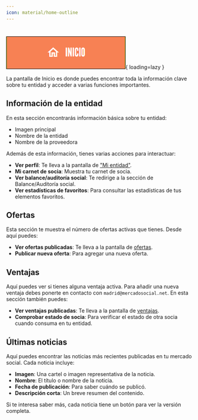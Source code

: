 ```yaml
---
icon: material/home-outline
---
```


#

![Inicio](../../../assets/inicio.png){ loading=lazy }

La pantalla de Inicio es donde puedes encontrar toda la información clave sobre tu entidad y acceder a varias funciones importantes.

## Información de la entidad
En esta sección encontrarás información básica sobre tu entidad:

  - Imagen principal
  - Nombre de la entidad
  - Nombre de la proveedora

Además de esta información, tienes varias acciones para interactuar:

- **Ver perfil**: Te lleva a la pantalla de ["Mi entidad"](mi_entidad.md).
- **Mi carnet de socia**: Muestra tu carnet de socia.
- **Ver balance/auditoría social**: Te redirige a la sección de Balance/Auditoría social.
- **Ver estadísticas de favoritos**: Para consultar las estadísticas de tus elementos favoritos.


## Ofertas

Esta sección te muestra el número de ofertas activas que tienes. Desde aquí puedes:

- **Ver ofertas publicadas**: Te lleva a la pantalla de [ofertas](ofertas.md).
- **Publicar nueva oferta**: Para agregar una nueva oferta.


## Ventajas

Aquí puedes ver si tienes alguna ventaja activa. Para añadir una nueva ventaja debes ponerte en contacto con `madrid@mercadosocial.net`. 
En esta sección también puedes:

- **Ver ventajas publicadas**: Te lleva a la pantalla de [ventajas](ventajas.md).
- **Comprobar estado de socia**: Para verificar el estado de otra socia cuando consuma en tu entidad.

## Últimas noticias

Aquí puedes encontrar las noticias más recientes publicadas en tu mercado social. Cada noticia incluye:

- **Imagen**: Una cartel o imagen representativa de la noticia.
- **Nombre**: El título o nombre de la noticia.
- **Fecha de publicación**: Para saber cuándo se publicó.
- **Descripción corta**: Un breve resumen del contenido.

Si te interesa saber más, cada noticia tiene un botón para ver la versión completa.
